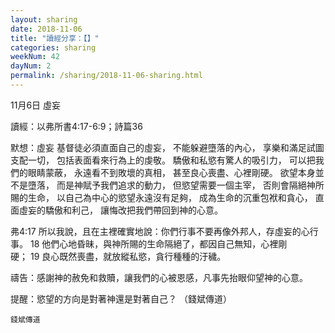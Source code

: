 ```yaml
---
layout: sharing
date: 2018-11-06
title: "讀經分享：【】"
categories: sharing
weekNum: 42
dayNum: 2
permalink: /sharing/2018-11-06-sharing.html
---
```


11月6日 虛妄

讀經：以弗所書4:17-6:9；詩篇36

默想：虛妄
基督徒必須直面自己的虛妄，
不能躲避墮落的內心，
享樂和滿足試圖支配一切，
包括表面看來行為上的虔敬。
驕傲和私慾有驚人的吸引力，
可以把我們的眼睛蒙蔽，
永遠看不到敗壞的真相，
甚至良心喪盡、心裡剛硬。
欲望本身並不是墮落，
而是神賦予我們追求的動力，
但慾望需要一個主宰，
否則會隔絕神所賜的生命，
以自己為中心的慾望永遠沒有足夠，
成為生命的沉重包袱和貪心，
直面虛妄的驕傲和利己，
讓悔改把我們帶回到神的心意。  

弗4:17 所以我說，且在主裡確實地說：你們行事不要再像外邦人，存虛妄的心行事。 18 他們心地昏昧，與神所賜的生命隔絕了，都因自己無知，心裡剛硬； 19 良心既然喪盡，就放縱私慾，貪行種種的汙穢。

禱告：感謝神的赦免和救贖，讓我們的心被恩感，凡事先抬眼仰望神的心意。

提醒：慾望的方向是對著神還是對著自己？
（錢斌傳道）

`錢斌傳道`
